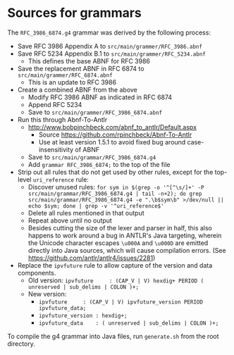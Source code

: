 # Sources for grammars

The `RFC_3986_6874.g4` grammar was derived by the following process:

- Save RFC 3986 Appendix A to `src/main/grammer/RFC_3986.abnf`
- Save RFC 5234 Appendix B.1 to `src/main/grammer/RFC_5234.abnf`
    - This defines the base ABNF for RFC 3986
- Save the replacement ABNF in RFC 6874 to `src/main/grammer/RFC_6874.abnf`
    - This is an update to RFC 3986
- Create a combined ABNF from the above
    - Modify RFC 3986 ABNF as indicated in RFC 6874
    - Append RFC 5234
    - Save to `src/main/grammer/RFC_3986_6874.abnf`
- Run this through Abnf-To-Antlr
    - http://www.bobpinchbeck.com/abnf_to_antlr/Default.aspx
        - Source https://github.com/rpinchbeck/Abnf-To-Antlr
        - Use at least version 1.5.1 to avoid fixed bug around
          case-insensitivity of ABNF
    - Save to `src/main/grammar/RFC_3986_6874.g4`
    - Add `grammar RFC_3986_6874;` to the top of the file
- Strip out all rules that do not get used by other rules, except for
  the top-level `uri_reference` rule:
    - Discover unused rules: `for sym in $(grep -o '^[^\s/]+' -P src/main/grammar/RFC_3986_6874.g4 | tail -n+2); do grep src/main/grammar/RFC_3986_6874.g4 -e ".\b$sym\b" >/dev/null || echo $sym; done | grep -v '^uri_reference$'`
    - Delete all rules mentioned in that output
    - Repeat above until no output
    - Besides cutting the size of the lexer and parser in half, this
      also happens to work around a bug in ANTLR's Java targeting,
      wherein the Unicode character escapes `\u000A` and `\u000D` are
      emitted directly into Java sources, which will cause compilation
      errors. (See https://github.com/antlr/antlr4/issues/2281)
- Replace the `ipvfuture` rule to allow capture of the version and data
  components.
    - Old version: `ipvfuture     : (CAP_V | V) hexdig+ PERIOD ( unreserved | sub_delims | COLON )+;`
    - New version:
        - `ipvfuture     : (CAP_V | V) ipvfuture_version PERIOD ipvfuture_data;`
        - `ipvfuture_version : hexdig+;`
        - `ipvfuture_data    : ( unreserved | sub_delims | COLON )+;`

To compile the g4 grammar into Java files, run `generate.sh` from the root
directory.
